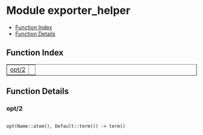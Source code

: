 

# Module exporter_helper #
* [Function Index](#index)
* [Function Details](#functions)

<a name="index"></a>

## Function Index ##


<table width="100%" border="1" cellspacing="0" cellpadding="2" summary="function index"><tr><td valign="top"><a href="#opt-2">opt/2</a></td><td></td></tr></table>


<a name="functions"></a>

## Function Details ##

<a name="opt-2"></a>

### opt/2 ###

<pre><code>
opt(Name::atom(), Default::term()) -&gt; term()
</code></pre>
<br />

